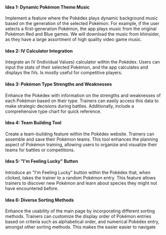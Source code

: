 #### Idea 1: Dynamic Pokémon Theme Music

Implement a feature where the Pokédex plays dynamic background music based on the generation of the selected Pokémon. For example, if the user selects a first-generation Pokémon, the app plays music from the original Pokémon Red and Blue games. We will download the music from khinsider, as they have a large assortment of high quality video game music.

#### Idea 2: IV Calculator Integration

Integrate an IV (Individual Values) calculator within the Pokédex. Users can input the stats of their selected Pokémon, and the app calculates and displays the IVs. Is mostly useful for competitive players.

#### Idea 3: Pokémon Type Strengths and Weaknesses

Enhance the Pokédex with information on the strengths and weaknesses of each Pokémon based on their type. Trainers can easily access this data to make strategic decisions during battles. Additionally, include a comprehensive type chart for quick reference.


#### Idea 4: Team Building Tool

Create a team-building feature within the Pokédex website. Trainers can assemble and save their Pokémon teams. This tool enhances the planning aspect of Pokémon training, allowing users to organize and visualize their teams for battles or competitions.

#### Idea 5: "I'm Feeling Lucky" Button

Introduce an "I'm Feeling Lucky" button within the Pokédex that, when clicked, takes the trainer to a random Pokémon entry. This feature allows trainers to discover new Pokémon and learn about species they might not have encountered before.

#### Idea 6: Diverse Sorting Methods

Enhance the usability of the main page by incorporating different sorting methods. Trainers can customize the display order of Pokémon entries based on criteria such as alphabetical order, and numerical Pokédex entry, amongst other sorting methods. This makes the easier easier to navigate
